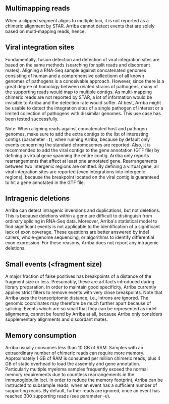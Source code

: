 Multimapping reads
------------------

When a clipped segment aligns to multiple loci, it is not reported as a chimeric alignment by STAR. Arriba cannot detect events that are solely based on multi-mapping reads, hence.

Viral integration sites
-----------------------

Fundamentally, fusion detection and detection of viral integration sites are based on the same methods (searching for split reads and discordant mates). Aligning a RNA-Seq sample against concatenated genomes consisting of human and a comprehensive collectionn of all known genomes of pathogens is a conceivable approach. However, since there is a great degree of homology between related strains of pathogens, many of the supporting reads would map to multiple contigs. As multi-mapping chimeric reads are not reported by STAR, a lot of information would be invisible to Arriba and the detection rate would suffer. At best, Arriba might be usable to detect the integration sites of a single pathogen of interest or a limited collection of pathogens with dissimilar genomes. This use case has been tested successfully.

Note: When aligning reads against concatenated host and pathogen genomes, make sure to add the extra contigs to the list of interesting contigs (parameter `-I`), when running Arriba, because by default only events concerning the standard chromosomes are reported. Also, it is recommended to add the viral contigs to the gene annotation (GTF file) by defining a virtual gene spanning the entire contig. Arriba only reports rearrangements that affect at least one annotated gene. Rearrangements between two intergenic regions are omitted. By defining a virtual gene, all viral integration sites are reported (even integrations into intergenic regions), because the breakpoint located on the viral contig is guaranteed to hit a gene annotated in the GTF file.

Intragenic deletions
--------------------

Arriba can detect intragenic inversions and duplications, but not deletions. This is because deletions within a gene are difficult to distinguish from ordinary splicing in RNA-Seq data. Moreover, Arriba's statistical model to find significant events is not applicable to the identification of a significant lack of exon coverage. These questions are better answered by indel callers, whole-genome sequencing, or algorithms to identify differential exon expression. For these reasons, Arriba does not report any intragenic deletions.

Small events (<fragment size)
-----------------------------

A major fraction of false positives has breakpoints of a distance of the fragment size or less. Presumably, these are artifacts introduced during library preparation. In order to maintain good specificity, Arriba currently applies strict filters to remove events with very close breakpoints. Note that Arriba uses the transcriptomic distance, i.e., introns are ignored. The genomic coordinates may therefore be much further apart because of splicing. Events which are so small that they can be represented as indel alignments, cannot be found by Arriba at all, because Arriba only considers supplementary alignments and discordant mates.

Memory consumption
------------------

Arriba usually consumes less than 10 GB of RAM. Samples with an extraordinary number of chimeric reads can require more memory. Approximately 1 GB of RAM is consumed per million chimeric reads, plus 4 GB of static overhead to load the assembly and gene annotation. Particularly multiple myeloma samples frequently exceed the normal memory requirements due to countless rearrangements in the immunoglobulin loci. In order to reduce the memory footprint, Arriba can be instructed to subsample reads, when an event has a sufficient number of supporting reads. By default, further reads are ignored, once an event has reached 300 supporting reads (see parameter `-U`).


